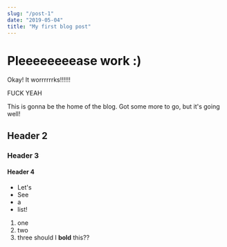 ```yaml
---
slug: "/post-1"
date: "2019-05-04"
title: "My first blog post"
---
```

# Pleeeeeeeease work :)
Okay! It worrrrrrks!!!!!!

FUCK YEAH

This is gonna be the home of the blog. Got some more to go, but it's going well!

## Header 2

### Header 3

#### Header 4
- Let's
- See
- a
- list!

1) one
2) two
3) three should I **bold** this??